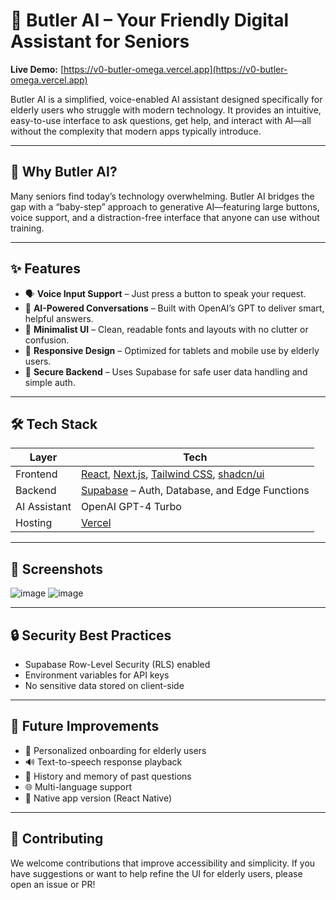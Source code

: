 # 🧓 Butler AI – Your Friendly Digital Assistant for Seniors

**Live Demo:** [https://v0-butler-omega.vercel.app](https://v0-butler-omega.vercel.app)

Butler AI is a simplified, voice-enabled AI assistant designed specifically for elderly users who struggle with modern technology. It provides an intuitive, easy-to-use interface to ask questions, get help, and interact with AI—all without the complexity that modern apps typically introduce.

---

## 👵 Why Butler AI?

Many seniors find today’s technology overwhelming. Butler AI bridges the gap with a “baby-step” approach to generative AI—featuring large buttons, voice support, and a distraction-free interface that anyone can use without training.

---

## ✨ Features

- 🗣️ **Voice Input Support** – Just press a button to speak your request.
- 💬 **AI-Powered Conversations** – Built with OpenAI’s GPT to deliver smart, helpful answers.
- 🧼 **Minimalist UI** – Clean, readable fonts and layouts with no clutter or confusion.
- 📱 **Responsive Design** – Optimized for tablets and mobile use by elderly users.
- 🔐 **Secure Backend** – Uses Supabase for safe user data handling and simple auth.

---

## 🛠️ Tech Stack

| Layer         | Tech                                                                 |
|---------------|----------------------------------------------------------------------|
| Frontend      | [React](https://reactjs.org/), [Next.js](https://nextjs.org/), [Tailwind CSS](https://tailwindcss.com/), [shadcn/ui](https://ui.shadcn.com/) |
| Backend       | [Supabase](https://supabase.com/) – Auth, Database, and Edge Functions |
| AI Assistant  | OpenAI GPT-4 Turbo                                                   |
| Hosting       | [Vercel](https://vercel.com/)                                        |

---

## 📸 Screenshots

![image](https://github.com/user-attachments/assets/a09118b5-022c-4382-b4c7-9a650cb62dde)
![image](https://github.com/user-attachments/assets/d042c031-f33b-45b6-a370-512320ee9d6e)

---

## 🔒 Security Best Practices

- Supabase Row-Level Security (RLS) enabled
- Environment variables for API keys
- No sensitive data stored on client-side

---

## 🧠 Future Improvements

- 🧓 Personalized onboarding for elderly users
- 🔊 Text-to-speech response playback
- 🧾 History and memory of past questions
- 🌐 Multi-language support
- 📱 Native app version (React Native)

---

## 🙌 Contributing

We welcome contributions that improve accessibility and simplicity. If you have suggestions or want to help refine the UI for elderly users, please open an issue or PR!
